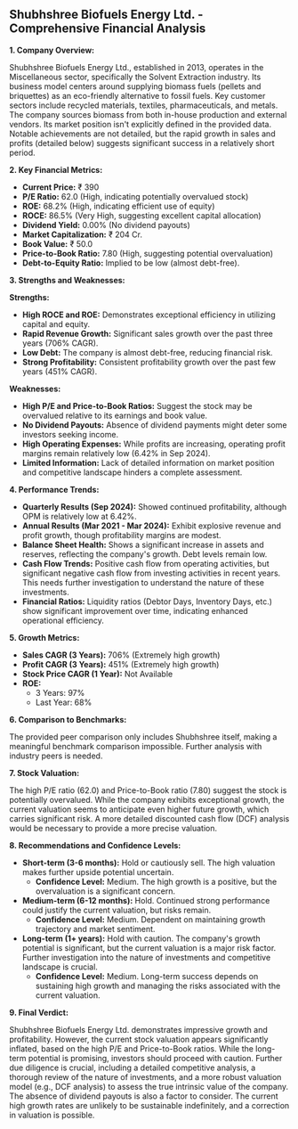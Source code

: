 ## Shubhshree Biofuels Energy Ltd. - Comprehensive Financial Analysis

**1. Company Overview:**

Shubhshree Biofuels Energy Ltd., established in 2013, operates in the Miscellaneous sector, specifically the Solvent Extraction industry.  Its business model centers around supplying biomass fuels (pellets and briquettes) as an eco-friendly alternative to fossil fuels.  Key customer sectors include recycled materials, textiles, pharmaceuticals, and metals. The company sources biomass from both in-house production and external vendors.  Its market position isn't explicitly defined in the provided data.  Notable achievements are not detailed, but the rapid growth in sales and profits (detailed below) suggests significant success in a relatively short period.


**2. Key Financial Metrics:**

* **Current Price:** ₹ 390
* **P/E Ratio:** 62.0 (High, indicating potentially overvalued stock)
* **ROE:** 68.2% (High, indicating efficient use of equity)
* **ROCE:** 86.5% (Very High, suggesting excellent capital allocation)
* **Dividend Yield:** 0.00% (No dividend payouts)
* **Market Capitalization:** ₹ 204 Cr.
* **Book Value:** ₹ 50.0
* **Price-to-Book Ratio:** 7.80 (High, suggesting potential overvaluation)
* **Debt-to-Equity Ratio:** Implied to be low (almost debt-free).


**3. Strengths and Weaknesses:**

**Strengths:**

* **High ROCE and ROE:** Demonstrates exceptional efficiency in utilizing capital and equity.
* **Rapid Revenue Growth:**  Significant sales growth over the past three years (706% CAGR).
* **Low Debt:**  The company is almost debt-free, reducing financial risk.
* **Strong Profitability:** Consistent profitability growth over the past few years (451% CAGR).


**Weaknesses:**

* **High P/E and Price-to-Book Ratios:** Suggest the stock may be overvalued relative to its earnings and book value.
* **No Dividend Payouts:**  Absence of dividend payments might deter some investors seeking income.
* **High Operating Expenses:** While profits are increasing, operating profit margins remain relatively low (6.42% in Sep 2024).
* **Limited Information:** Lack of detailed information on market position and competitive landscape hinders a complete assessment.


**4. Performance Trends:**

* **Quarterly Results (Sep 2024):** Showed continued profitability, although OPM is relatively low at 6.42%.
* **Annual Results (Mar 2021 - Mar 2024):**  Exhibit explosive revenue and profit growth, though profitability margins are modest.
* **Balance Sheet Health:** Shows a significant increase in assets and reserves, reflecting the company's growth.  Debt levels remain low.
* **Cash Flow Trends:** Positive cash flow from operating activities, but significant negative cash flow from investing activities in recent years. This needs further investigation to understand the nature of these investments.
* **Financial Ratios:**  Liquidity ratios (Debtor Days, Inventory Days, etc.) show significant improvement over time, indicating enhanced operational efficiency.


**5. Growth Metrics:**

* **Sales CAGR (3 Years):** 706% (Extremely high growth)
* **Profit CAGR (3 Years):** 451% (Extremely high growth)
* **Stock Price CAGR (1 Year):** Not Available
* **ROE:**
    * 3 Years: 97%
    * Last Year: 68%


**6. Comparison to Benchmarks:**

The provided peer comparison only includes Shubhshree itself, making a meaningful benchmark comparison impossible.  Further analysis with industry peers is needed.


**7. Stock Valuation:**

The high P/E ratio (62.0) and Price-to-Book ratio (7.80) suggest the stock is potentially overvalued.  While the company exhibits exceptional growth, the current valuation seems to anticipate even higher future growth, which carries significant risk.  A more detailed discounted cash flow (DCF) analysis would be necessary to provide a more precise valuation.


**8. Recommendations and Confidence Levels:**

* **Short-term (3-6 months):** Hold or cautiously sell.  The high valuation makes further upside potential uncertain.
    * **Confidence Level:** Medium.  The high growth is a positive, but the overvaluation is a significant concern.
* **Medium-term (6-12 months):** Hold.  Continued strong performance could justify the current valuation, but risks remain.
    * **Confidence Level:** Medium.  Dependent on maintaining growth trajectory and market sentiment.
* **Long-term (1+ years):**  Hold with caution.  The company's growth potential is significant, but the current valuation is a major risk factor.  Further investigation into the nature of investments and competitive landscape is crucial.
    * **Confidence Level:** Medium.  Long-term success depends on sustaining high growth and managing the risks associated with the current valuation.


**9. Final Verdict:**

Shubhshree Biofuels Energy Ltd. demonstrates impressive growth and profitability. However, the current stock valuation appears significantly inflated, based on the high P/E and Price-to-Book ratios.  While the long-term potential is promising, investors should proceed with caution.  Further due diligence is crucial, including a detailed competitive analysis, a thorough review of the nature of investments, and a more robust valuation model (e.g., DCF analysis) to assess the true intrinsic value of the company.  The absence of dividend payouts is also a factor to consider.  The current high growth rates are unlikely to be sustainable indefinitely, and a correction in valuation is possible.
